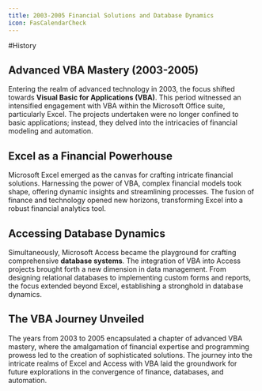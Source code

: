 ```yaml
---
title: 2003-2005 Financial Solutions and Database Dynamics
icon: FasCalendarCheck
---
```

#History 
## Advanced VBA Mastery (2003-2005)

Entering the realm of advanced technology in 2003, the focus shifted towards **Visual Basic for Applications (VBA)**. This period witnessed an intensified engagement with VBA within the Microsoft Office suite, particularly Excel. The projects undertaken were no longer confined to basic applications; instead, they delved into the intricacies of financial modeling and automation.

## Excel as a Financial Powerhouse

Microsoft Excel emerged as the canvas for crafting intricate financial solutions. Harnessing the power of VBA, complex financial models took shape, offering dynamic insights and streamlining processes. The fusion of finance and technology opened new horizons, transforming Excel into a robust financial analytics tool.

## Accessing Database Dynamics

Simultaneously, Microsoft Access became the playground for crafting comprehensive **database systems**. The integration of VBA into Access projects brought forth a new dimension in data management. From designing relational databases to implementing custom forms and reports, the focus extended beyond Excel, establishing a stronghold in database dynamics.

## The VBA Journey Unveiled

The years from 2003 to 2005 encapsulated a chapter of advanced VBA mastery, where the amalgamation of financial expertise and programming prowess led to the creation of sophisticated solutions. The journey into the intricate realms of Excel and Access with VBA laid the groundwork for future explorations in the convergence of finance, databases, and automation.